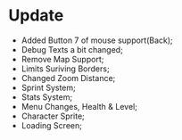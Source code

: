 # Update

- Added Button 7 of mouse support(Back);
- Debug Texts a bit changed;
- Remove Map Support;
- Limits Suriving Borders;
- Changed Zoom Distance;
- Sprint System;
- Stats System;
- Menu Changes, Health & Level;
- Character Sprite;
- Loading Screen;